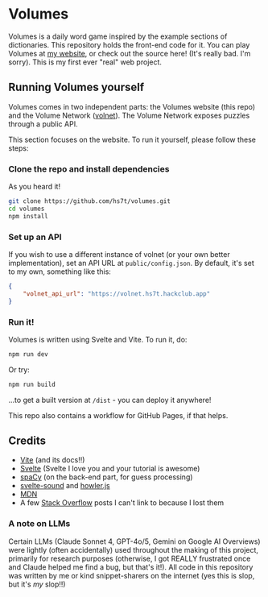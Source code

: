 # Volumes

Volumes is a daily word game inspired by the example sections of dictionaries. This repository
holds the front-end code for it. You can play Volumes at [my website](https://volumes.hvii.cc/),
or check out the source here! (It's really bad. I'm sorry). This is my first ever "real" web project.

## Running Volumes yourself

Volumes comes in two independent parts: the Volumes website (this repo) and the Volume Network 
([volnet](https://github.com/hs7t/volnet/)). The Volume Network exposes puzzles through a public
API.

This section focuses on the website. To run it yourself, please follow these steps:

### Clone the repo and install dependencies

As you heard it!

```bash
git clone https://github.com/hs7t/volumes.git
cd volumes
npm install
```

### Set up an API

If you wish to use a different instance of volnet (or your own better implementation), set an 
API URL at `public/config.json`. By default, it's set to my own, something like this:

```json
{
    "volnet_api_url": "https://volnet.hs7t.hackclub.app"
}
```

### Run it!

Volumes is written using Svelte and Vite. To run it, do:

```bash
npm run dev
```

Or try:

```bash
npm run build
```

...to get a built version at `/dist` - you can deploy it anywhere!

This repo also contains a workflow for GitHub Pages, if that helps.

## Credits

- [Vite](https://vite.dev/) (and its docs!!)
- [Svelte](https://svelte.dev/) (Svelte I love you and your tutorial is awesome)
- [spaCy](https://spacy.io/) (on the back-end part, for guess processing)
- [svelte-sound](https://github.com/Rajaniraiyn/svelte-sound) and [howler.js](https://howlerjs.com/)
- [MDN](https://developer.mozilla.org/en-US/)
- A few [Stack Overflow](https://stackoverflow.com/) posts I can't link to because I lost them

### A note on LLMs

Certain LLMs (Claude Sonnet 4, GPT-4o/5, Gemini on Google AI Overviews) were lightly 
(often accidentally) used throughout the making of this project, primarily for research
purposes (otherwise, I got REALLY frustrated once and Claude helped me find a bug, but that's 
it!). All code in this repository was written by me or kind snippet-sharers on the internet 
(yes this is slop, but it's *my* slop!!)